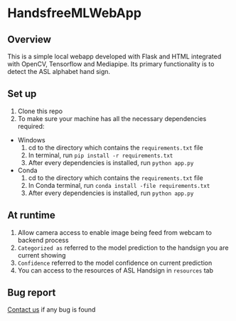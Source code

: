 # HandsfreeMLWebApp

## Overview
This is a simple local webapp developed with Flask and HTML integrated with OpenCV, Tensorflow and Mediapipe. Its primary functionality is to detect the ASL alphabet hand sign.

## Set up
1. Clone this repo
2. To make sure your machine has all the necessary dependencies required:
  - Windows 
    1. cd to the directory which contains the `requirements.txt` file
    2. In terminal, run `pip install -r requirements.txt`
    3. After every dependencies is installed, run `python app.py`
  - Conda
    1. cd to the directory which contains the `requirements.txt` file
    2. In Conda terminal, run `conda install -file requirements.txt`
    3. After every dependencies is installed, run `python app.py`
    
## At runtime
1. Allow camera access to enable image being feed from webcam to backend process
2. `Categorized as` referred to the model prediction to the handsign you are current showing
3. `Confidence` referred to the model confidence on current prediction
4. You can access to the resources of ASL Handsign in `resources` tab

## Bug report
[Contact us](mailto:umquartet02@gmail.com) if any bug is found
